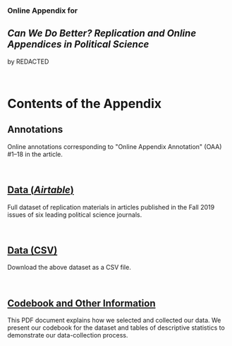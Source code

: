 ### Online Appendix for

## *Can We Do Better? Replication and Online Appendices in Political Science*

by REDACTED

&nbsp;  

# Contents of the Appendix


## Annotations

Online annotations corresponding to &quot;Online Appendix Annotation&quot; (OAA) #1–18 in the article.

&nbsp;  

## [Data (*Airtable*)](https://airtable.com/shrDpVACifLN11Umw)

Full dataset of replication materials in articles published in the Fall 2019 issues of six leading political science journals.

&nbsp;  


## [Data (CSV)](https://github.com/for-anonymous-review/Appendices/blob/master/Appendices_Dataset.csv)

Download the above dataset as a CSV file.

&nbsp;  


## [Codebook and Other Information](https://github.com/for-anonymous-review/Appendices/blob/master/Codebook.pdf)

This PDF document explains how we selected and collected our data. We present our codebook for the dataset and tables of descriptive statistics to demonstrate our data-collection process.
